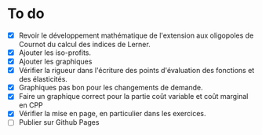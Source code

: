 # To do

- [x] Revoir le développement mathématique de l'extension aux oligopoles de Cournot du calcul des indices de Lerner.
- [x] Ajouter les  iso-profits.
- [x] Ajouter les graphiques
- [x] Vérifier la rigueur dans l'écriture des points d'évaluation des fonctions et des élasticités.
- [x] Graphiques pas bon pour les changements de demande.
- [x] Faire un graphique correct pour la partie coût variable et coût marginal en CPP
- [x] Vérifier la mise en page, en particulier dans les exercices.
- [ ] Publier sur Github Pages